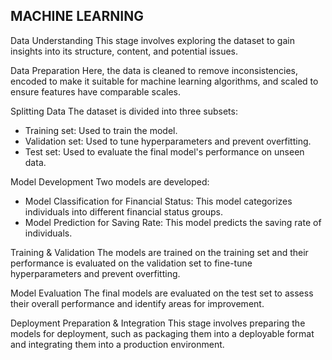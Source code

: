 ## MACHINE LEARNING

Data Understanding
This stage involves exploring the dataset to gain insights into its structure, content, and potential issues.

Data Preparation
Here, the data is cleaned to remove inconsistencies, encoded to make it suitable for machine learning algorithms, and scaled to ensure features have comparable scales.

Splitting Data
The dataset is divided into three subsets:
* Training set: Used to train the model.
* Validation set: Used to tune hyperparameters and prevent overfitting.
* Test set: Used to evaluate the final model's performance on unseen data.

Model Development
Two models are developed:
* Model Classification for Financial Status: This model categorizes individuals into different financial status groups.
* Model Prediction for Saving Rate: This model predicts the saving rate of individuals.

Training & Validation
The models are trained on the training set and their performance is evaluated on the validation set to fine-tune hyperparameters and prevent overfitting.

Model Evaluation
The final models are evaluated on the test set to assess their overall performance and identify areas for improvement.

Deployment Preparation & Integration
This stage involves preparing the models for deployment, such as packaging them into a deployable format and integrating them into a production environment.
